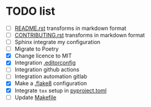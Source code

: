 # TODO list

- [ ] [README.rst](./README.rst) transforms in markdown format
- [ ] [CONTRIBUTING.rst](./CONTRIBUTING.rst) transforms in markdown format
- [ ] Sphinx integrate my configuration
- [ ] Migrate to Poetry
- [x] Change licence to MIT
- [x] Integration [.editorconfig](./.editorconfig)
- [ ] Integration github actions
- [ ] Integration automation gitlab
- [x] Make a [.flake8](./.flake8) configuration
- [x] Integrate `tox` setup in [pyproject.toml](./pyproject.toml)
- [ ] Update [Makefile](./Makefile)
